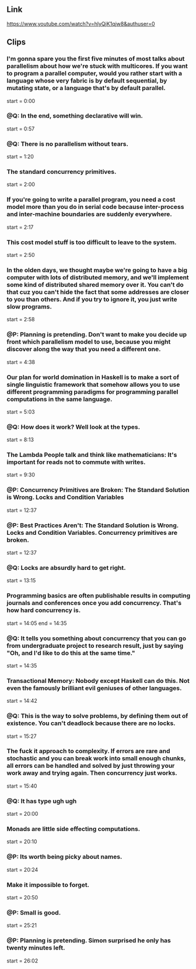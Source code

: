 ## Link
https://www.youtube.com/watch?v=hlyQjK1qjw8&authuser=0

## Clips

### I'm gonna spare you the first five minutes of most talks about parallelism about how we're stuck with multicores. If you want to program a parallel computer, would you rather start with a language whose very fabric is by default sequential, by mutating state, or a language that's by default parallel.
start = 0:00

### @Q: In the end, something declarative will win.
start = 0:57

### @Q: There is no parallelism without tears.
start = 1:20

### The standard concurrency primitives.
start = 2:00

### If you're going to write a parallel program, you need a cost model more than you do in serial code because inter-process and inter-machine boundaries are suddenly everywhere.
start = 2:17

### This cost model stuff is too difficult to leave to the system.
start = 2:50

### In the olden days, we thought maybe we're going to have a big computer with lots of distributed memory, and we'll implement some kind of distributed shared memory over it. You can't do that cuz you can't hide the fact that some addresses are closer to you than others. And if you try to ignore it, you just write slow programs.
start = 2:58

### @P: Planning is pretending. Don't want to make you decide up front which parallelism model to use, because you might discover along the way that you need a different one.
start = 4:38

### Our plan for world domination in Haskell is to make a sort of single linguistic framework that somehow allows you to use different programming paradigms for programming parallel computations in the same language.
start = 5:03

### @Q: How does it work? Well look at the types.
start = 8:13

### The Lambda People talk and think like mathematicians: It's important for reads not to commute with writes.
start = 9:30

### @P: Concurrency Primitives are Broken: The Standard Solution is Wrong. Locks and Condition Variables
start = 12:37

### @P: Best Practices Aren't: The Standard Solution is Wrong. Locks and Condition Variables. Concurrency primitives are broken.
start = 12:37

### @Q: Locks are absurdly hard to get right.
start = 13:15

### Programming basics are often publishable results in computing journals and conferences once you add concurrency. That's how hard concurrency is.
start = 14:05
end = 14:35

### @Q: It tells you something about concurrency that you can go from undergraduate project to research result, just by saying "Oh, and I'd like to do this at the same time."
start = 14:35

### Transactional Memory: Nobody except Haskell can do this. Not even the famously brilliant evil geniuses of other languages.
start = 14:42

### @Q: This is the way to solve problems, by defining them out of existence. You can't deadlock because there are no locks.
start = 15:27

### The fuck it approach to complexity. If errors are rare and stochastic and you can break work into small enough chunks, all errors can be handled and solved by just throwing your work away and trying again. Then concurrency just works.
start = 15:40

### @Q: It has type ugh ugh
start = 20:00

### Monads are little side effecting computations.
start = 20:10

### @P: Its worth being picky about names.
start = 20:24

### Make it impossible to forget.
start = 20:50

### @P: Small is good.
start = 25:21

### @P: Planning is pretending. Simon surprised he only has twenty minutes left.
start = 26:02
